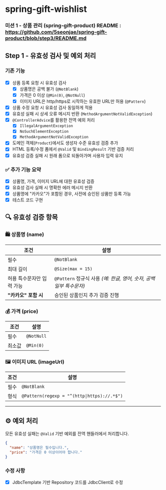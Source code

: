 # spring-gift-wishlist

### 미션 1 - 상품 관리 (spring-gift-product) README : https://github.com/5seonjae/spring-gift-product/blob/step3/README.md

## Step 1 - 유효성 검사 및 예외 처리

### 기존 기능

- [x] 상품 등록 요청 시 유효성 검사
    - [x] 상품명은 공백 불가 (`@NotBlank`)
    - [x] 가격은 0 이상 (`@Min(0)`, `@NotNull`)
    - [x] 이미지 URL은 http/https로 시작하는 유효한 URL만 허용 (`@Pattern`)
- [x] 상품 수정 요청 시 유효성 검사 동일하게 적용
- [x] 유효성 실패 시 상세 오류 메시지 반환 (`MethodArgumentNotValidException`)
- [x] `@ControllerAdvice`를 활용한 전역 예외 처리
    - [x] `IllegalArgumentException`
    - [x] `NoSuchElementException`
    - [x] `MethodArgumentNotValidException`
- [x] 도메인 객체(`Product`)에서도 생성자 수준 유효성 검증 추가
- [x] HTML 등록/수정 폼에서 `@Valid` 및 `BindingResult` 기반 검증 처리
- [x] 유효성 검증 실패 시 원래 폼으로 되돌아가며 사용자 입력 유지

### ✅ 추가 기능 요약

- [x] 상품명, 가격, 이미지 URL에 대한 유효성 검증
- [x] 유효성 검사 실패 시 명확한 에러 메시지 반환
- [x] 상품명에 "카카오"가 포함된 경우, 사전에 승인된 상품만 등록 가능
- [x] 테스트 코드 구현

## 🔍 유효성 검증 항목

### 🛍️ 상품명 (name)
| 조건 | 설명 |
|------|------|
| 필수 | `@NotBlank` |
| 최대 길이 | `@Size(max = 15)` |
| 허용 특수문자만 입력 가능 | `@Pattern` 정규식 사용 *(예: 한글, 영어, 숫자, 공백 일부 특수문자)* |
| **"카카오" 포함 시** | 승인된 상품인지 추가 검증 진행 |

### 💰 가격 (price)
| 조건 | 설명 |
|------|------|
| 필수 | `@NotNull` |
| 최소값 | `@Min(0)` |

### 🖼️ 이미지 URL (imageUrl)
| 조건 | 설명                                          |
|------|---------------------------------------------|
| 필수 | `@NotBlank`                                 |
| 형식 | `@Pattern(regexp = "^(http\|https)://.*$")` |

---

## ⚙️ 예외 처리

모든 유효성 실패는 `@Valid` 기반 예외를 전역 핸들러에서 처리합니다.

```json
{
  "name": "상품명은 필수입니다.",
  "price": "가격은 0 이상이어야 합니다."
}
```

### 수정 사항

- [x] JdbcTemplate 기반 Repository 코드를 JdbcClient로 수정